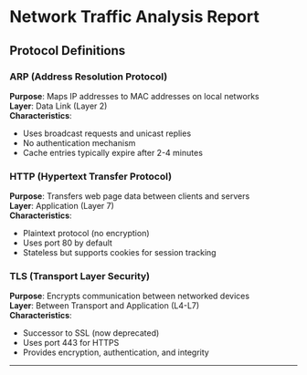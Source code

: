 # Network Traffic Analysis Report

## Protocol Definitions

### ARP (Address Resolution Protocol)
**Purpose**: Maps IP addresses to MAC addresses on local networks  
**Layer**: Data Link (Layer 2)  
**Characteristics**:
- Uses broadcast requests and unicast replies
- No authentication mechanism
- Cache entries typically expire after 2-4 minutes

### HTTP (Hypertext Transfer Protocol)
**Purpose**: Transfers web page data between clients and servers  
**Layer**: Application (Layer 7)  
**Characteristics**:
- Plaintext protocol (no encryption)
- Uses port 80 by default
- Stateless but supports cookies for session tracking

### TLS (Transport Layer Security)
**Purpose**: Encrypts communication between networked devices  
**Layer**: Between Transport and Application (L4-L7)  
**Characteristics**:
- Successor to SSL (now deprecated)
- Uses port 443 for HTTPS
- Provides encryption, authentication, and integrity

---
